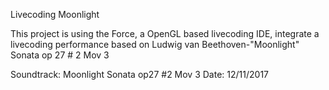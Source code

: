 Livecoding Moonlight

This project is using the Force, a OpenGL based livecoding IDE, integrate a livecoding performance based on Ludwig van Beethoven-"Moonlight" Sonata op 27 # 2 Mov 3

Soundtrack: Moonlight Sonata op27 #2 Mov 3
Date: 12/11/2017